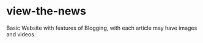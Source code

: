 # view-the-news
Basic Website with features of Blogging, with each article may have images and videos.
